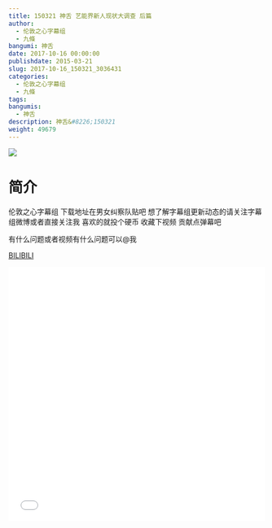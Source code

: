 ```yaml
---
title: 150321 神舌 艺能界新人现状大调查 后篇
author: 
  - 伦敦之心字幕组
  - 九條
bangumi: 神舌
date: 2017-10-16 00:00:00
publishdate: 2015-03-21
slug: 2017-10-16_150321_3036431
categories: 
  - 伦敦之心字幕组
  - 九條
tags: 
bangumis: 
  - 神舌
description: 神舌&#8226;150321
weight: 49679
---
```


![](https://i.imgur.com/sBgxtEH.jpg)

# 简介  
伦敦之心字幕组 下载地址在男女纠察队贴吧 想了解字幕组更新动态的请关注字幕组微博或者直接关注我 喜欢的就投个硬币 收藏下视频 贡献点弹幕吧


有什么问题或者视频有什么问题可以@我

  [BILIBILI](https://www.bilibili.com/video/av3036431/)


<div class="vcontainer">  <iframe class='video' src="//www.bilibili.com/blackboard/player.html?cid=4764728&aid=3036431" width="100%" height="500" frameborder="0" allowfullscreen="allowfullscreen"></iframe></div>
